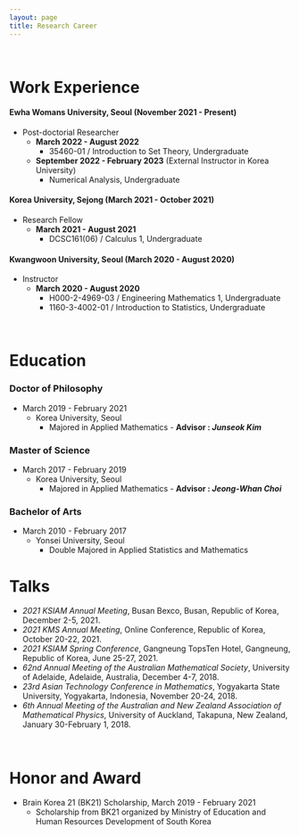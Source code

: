 ```yaml
---
layout: page
title: Research Career
---
```


<br/>


# Work Experience

#### Ewha Womans University, Seoul (November 2021 - Present)
  - Post-doctorial Researcher
    - **March 2022 - August 2022**
      - 35460-01 / Introduction to Set Theory, Undergraduate
    - **September 2022 - February 2023** (External Instructor in Korea University)
      - Numerical Analysis, Undergraduate


#### Korea University, Sejong (March 2021 - October 2021)
  - Research Fellow
    - **March 2021 - August 2021**
      - DCSC161(06) / Calculus 1, Undergraduate


#### Kwangwoon University, Seoul (March 2020 - August 2020)
  - Instructor
    - **March 2020 - August 2020**
      - H000-2-4969-03 / Engineering Mathematics 1, Undergraduate
      - 1160-3-4002-01 / Introduction to Statistics, Undergraduate


<br/>

# Education

### Doctor of Philosophy

* March 2019 - February 2021
  * Korea University, Seoul
    * Majored in Applied Mathematics - **Advisor : _Junseok Kim_**

### Master of Science

* March 2017 - February 2019
  * Korea University, Seoul
    * Majored in Applied Mathematics - **Advisor : _Jeong-Whan Choi_**

### Bachelor of Arts

* March 2010 - February 2017
  * Yonsei University, Seoul
    * Double Majored in Applied Statistics and Mathematics

# Talks

* _2021 KSIAM Annual Meeting_, Busan Bexco, Busan, Republic of Korea, December 2-5, 2021.
* _2021 KMS Annual Meeting_, Online Conference, Republic of Korea, October 20-22, 2021.
* _2021 KSIAM Spring Conference_, Gangneung TopsTen Hotel, Gangneung, Republic of Korea, June 25-27, 2021.
* _62nd Annual Meeting of the Australian Mathematical Society_, University of Adelaide, Adelaide, Australia, December 4-7, 2018.
* _23rd Asian Technology Conference in Mathematics_, Yogyakarta State University, Yogyakarta, Indonesia, November 20-24, 2018.
* _6th Annual Meeting of the Australian and New Zealand Association of Mathematical Physics_, University of Auckland, Takapuna, New Zealand, January 30-February 1, 2018.


<br/>

# Honor and Award

* Brain Korea 21 (BK21) Scholarship, March 2019 - February 2021
  * Scholarship from BK21 organized by Ministry of Education and Human Resources Development of South Korea
